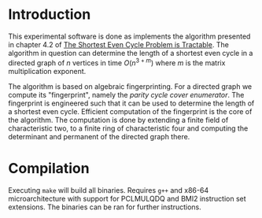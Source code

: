 # Introduction
This experimental software is done as implements the algorithm presented in chapter 4.2 of [The Shortest Even Cycle Problem is Tractable](https://arxiv.org/abs/2111.02992). The algorithm in question can determine the length of a shortest even cycle in a directed graph of $n$ vertices in time $O(n^{3+m})$ where $m$ is the matrix multiplication exponent.

The algorithm is based on algebraic fingerprinting. For a directed graph we compute its "fingerprint", namely the *parity cycle cover enumerator*. The fingerprint is engineered such that it can be used to determine the length of a shortest even cycle. Efficient computation of the fingerprint is the core of the algorithm. The computation is done by extending a finite field of characteristic two, to a finite ring of characteristic four and computing the determinant and permanent of the directed graph there.

# Compilation
Executing `make` will build all binaries. Requires `g++` and x86-64 microarchitecture with support for PCLMULQDQ and BMI2 instruction set extensions. The binaries can be ran for further instructions.
